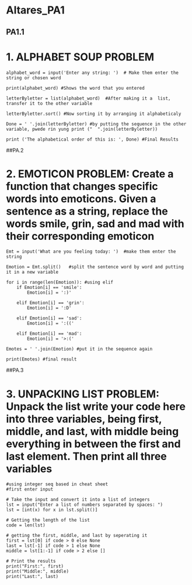# Altares_PA1

## PA1.1 
# 1. ALPHABET SOUP PROBLEM

    alphabet_word = input('Enter any string: ')  # Make them enter the string or chosen word
    
    print(alphabet_word) #Shows the word that you entered
    
    letterByletter = list(alphabet_word)  #After making it a  list, transfer it to the other variable
    
    letterByletter.sort() #Now sorting it by arranging it alphabeticaly 
    
    Done = ' '.join(letterByletter) #by putting the sequence in the other variable, pwede rin yung print ("  ".join(letterByletter))
    
    print ('The alphabetical order of this is: ', Done) #Final Results


##PA.2
# 2. EMOTICON PROBLEM: Create a function that changes specific words into emoticons. Given a sentence as a string, replace the words smile, grin, sad and mad with their corresponding emoticon

    Emt = input('What are you feeling today: ')  #make them enter the string
    
    Emotion = Emt.split()   #split the sentence word by word and putting it in a new variable 
    
    for i in range(len(Emotion)): #using elif
        if Emotion[i] == 'smile':
            Emotion[i] = ':)'
            
        elif Emotion[i] == 'grin':
            Emotion[i] = ':D'
            
        elif Emotion[i] == 'sad':
            Emotion[i] = ':(('
            
        elif Emotion[i] == 'mad':
            Emotion[i] = '>:('
    
    Emotes = ' '.join(Emotion) #put it in the sequence again
    
    print(Emotes) #final result

##PA.3
# 3. UNPACKING LIST PROBLEM: Unpack the list write your code here into three variables, being first, middle, and last, with middle being everything in between the first and last element. Then print all three variables

    #using integer seq based in cheat sheet 
    #first enter input
    
    # Take the input and convert it into a list of integers
    lst = input("Enter a list of numbers separated by spaces: ")
    lst = [int(x) for x in lst.split()]
    
    # Getting the length of the list 
    code = len(lst)
    
    # getting the first, middle, and last by seperating it
    first = lst[0] if code > 0 else None
    last = lst[-1] if code > 1 else None
    middle = lst[1:-1] if code > 2 else []
    
    # Print the results
    print("First:", first)
    print("Middle:", middle)
    print("Last:", last)
    


